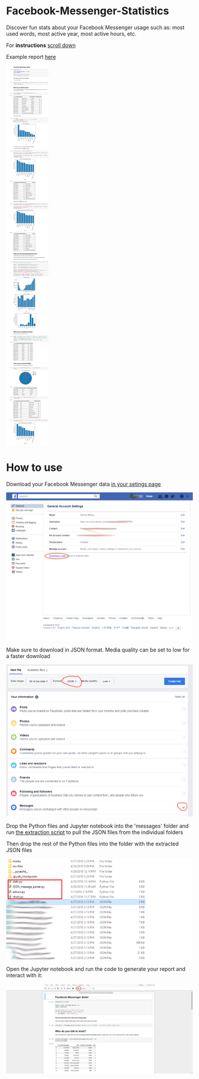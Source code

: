 # Facebook-Messenger-Statistics
Discover fun stats about your Facebook Messenger usage such as: most used words, most active year, most active hours, etc.

For **instructions** [scroll down](#how-to-use)

Example report [here](report/facebook-messenger-stats.md)

![report](pictures/screenshot.png)

# How to use

Download your Facebook Messenger data [in your setings page](https://www.facebook.com/settings)

![facebook settings](pictures/download.png)

Make sure to download in JSON format. Media quality can be set to low for a faster download

![download](pictures/download_page.PNG)

Drop the Python files and Jupyter notebook into the 'messages' folder and run [the extraction script](extract.py) to pull the JSON files from the individual folders

Then drop the rest of the Python files into the folder with the extracted JSON files

![folder](pictures/folder.png)

Open the Jupyter notebook and run the code to generate your report and interact with it:

![run](pictures/run.png)

